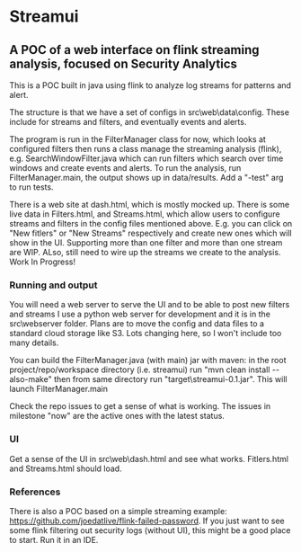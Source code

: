 # Streamui
## A POC of a web interface on flink streaming analysis, focused on Security Analytics

This is a POC built in java using flink to analyze log streams for patterns and alert.

The structure is that we have a set of configs in src\web\data\config.  These include for streams and filters, and eventually events and alerts.

The program is run in the FilterManager class for now, which looks at configured filters then runs a class manage the streaming analysis (flink), e.g. SearchWindowFilter.java which can run filters which search over time windows and create events and alerts. To run the analysis, run FilterManager.main, the output shows up in data/results.  Add a "-test" arg to run tests.

There is a web site at dash.html, which is mostly mocked up.  There is some live data in Filters.html, and Streams.html, which allow users to configure streams and filters in the config files mentioned above.  E.g. you can click on "New fitlers" or "New Streams" respectively and create new ones which will show in the UI.  Supporting more than one filter and more than one stream are WIP. ALso, still need to wire up the streams we create to the analysis.  Work In Progress! 

### Running and output
You will need a web server to serve the UI and to be able to post new filters and streams  I use a python web server for development and it is in the src\webserver folder.  Plans are to move the config and data files to a standard cloud storage like S3.  Lots changing here, so I won't include too many details.

You can build the FilterManager.java (with main) jar with maven: in the root project/repo/workspace directory (i.e. streamui) run "mvn clean install --also-make"
then from same directory run "target\streamui-0.1.jar". This will launch FilterManager.main

Check the repo issues to get a sense of what is working. The issues in milestone "now" are the active ones with the latest status.

### UI
Get a sense of the UI in src\web\dash.html and see what works.  Fitlers.html and Streams.html should load.

### References
There is also a POC based on a simple streaming example: https://github.com/joedatlive/flink-failed-password.  If you just want to see some flink filtering out security logs (without UI), this might be a good place to start. Run it in an IDE.

